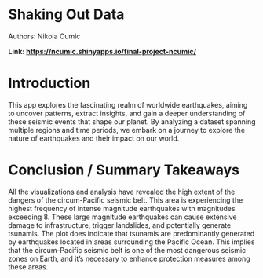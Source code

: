 # Shaking Out Data 


Authors: Nikola Cumic

**Link: https://ncumic.shinyapps.io/final-project-ncumic/**

# Introduction

This app explores the fascinating realm of worldwide earthquakes, 
aiming to uncover patterns, extract insights, and gain a deeper 
understanding of these seismic events that shape our planet. 
By analyzing a dataset spanning multiple regions and time periods,
we embark on a journey to explore the nature of earthquakes and their 
impact on our world.



# Conclusion / Summary Takeaways

All the visualizations and analysis have revealed the high extent of the 
dangers of the circum-Pacific seismic belt. This area is experiencing the 
highest frequency of intense magnitude earthquakes with magnitudes exceeding 8. 
These large magnitude earthquakes can cause extensive damage to infrastructure,
trigger landslides, and potentially generate tsunamis. The plot does indicate 
that tsunamis are predominantly generated by earthquakes located in areas 
surrounding the Pacific Ocean. This implies that the circum-Pacific seismic belt
is one of the most dangerous seismic zones on Earth, and it’s necessary to enhance
protection measures among these areas. 